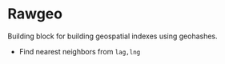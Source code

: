 # Rawgeo

Building block for building geospatial indexes using geohashes.

- Find nearest neighbors from `lag,lng`

